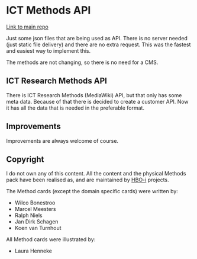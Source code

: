 # ICT Methods API

[Link to main repo](https://github.com/jochemvogel/ictmethods.nl)

Just some json files that are being used as API. There is no server needed (just static file delivery) and there are no extra request. This was the fastest and easiest way to implement this.

The methods are not changing, so there is no need for a CMS.

## ICT Research Methods API

There is ICT Research Methods (MediaWiki) API, but that only has some meta data. Because of that there is decided to create a customer API. Now it has all the data that is needed in the preferable format.

## Improvements

Improvements are always welcome of course.

## Copyright

I do not own any of this content. All the content and the physical Methods pack have been realised as, and are maintained by [HBO-i](https://www.hbo-i.nl/) projects.

The Method cards (except the domain specific cards) were written by:

- Wilco Bonestroo
- Marcel Meesters
- Ralph Niels
- Jan Dirk Schagen
- Koen van Turnhout

All Method cards were illustrated by:

- Laura Henneke
